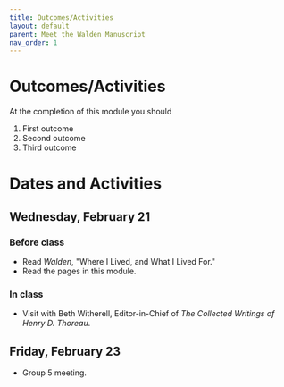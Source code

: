 ```yaml
---
title: Outcomes/Activities
layout: default
parent: Meet the Walden Manuscript
nav_order: 1
---
```

# Outcomes/Activities

At the completion of this module you should

1. First outcome
2. Second outcome
3. Third outcome

# Dates and Activities

## Wednesday, February 21

### Before class

- Read *Walden*, "Where I Lived, and What I Lived For."
- Read the pages in this module.

### In class

- Visit with Beth Witherell, Editor-in-Chief of *The Collected Writings of Henry D. Thoreau*.

## Friday, February 23

- Group 5 meeting.